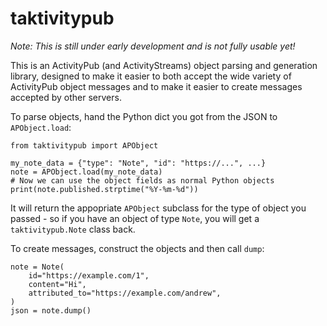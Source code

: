 # taktivitypub

*Note: This is still under early development and is not fully usable yet!*

This is an ActivityPub (and ActivityStreams) object parsing and
generation library, designed to make it easier to both accept the wide
variety of ActivityPub object messages and to make it easier to create messages
accepted by other servers.

To parse objects, hand the Python dict you got from the JSON to `APObject.load`:

```
from taktivitypub import APObject

my_note_data = {"type": "Note", "id": "https://...", ...}
note = APObject.load(my_note_data)
# Now we can use the object fields as normal Python objects
print(note.published.strptime("%Y-%m-%d"))
```

It will return the appopriate `APObject` subclass for the type of object you passed - so if you have an object of type `Note`, you will get a `taktivitypub.Note` class back.

To create messages, construct the objects and then call `dump`:

```
note = Note(
    id="https://example.com/1",
    content="Hi",
    attributed_to="https://example.com/andrew",
)
json = note.dump()
```
